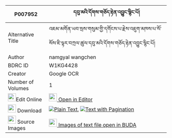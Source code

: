 |P007952|དབུ་མའི་དོགས་གཅོད་རྟེན་འབྱུང་སྙིང་པོ། 
| --- | --- 
|Alternative Title |འཇམ་མགོན་ཡབ་སྲས་གསུམ་གྱི་དགོངས་པ་རྗེས་འཇུག་མཁས་པ་སོ་སོས་ཇི་ལྟར་བཀྲལ་ཚུལ་དབུ་མའི་དོགས་གཅོད་རྟེན་འབྱུང་སྙིང་པོ།
|Author| namgyal wangchen
|BDRC ID | W1KG4428
|Creator | Google OCR
|Number of Volumes| 1
|<img width="25" src="https://img.icons8.com/color/25/000000/edit-property.png">Edit Online| [<img width="25" src="https://avatars.githubusercontent.com/u/45091458?s=200&v=4"> Open in Editor](http://editor.openpecha.org/P007952)
|<img width="25" src="https://img.icons8.com/fluent/48/000000/download-2.png"/>  Download | [![](https://img.icons8.com/color/20/000000/txt.png)Plain Text](https://github.com/Openpecha/P007952/releases/download/v1/uma_i_dokcho_tenjung_nyingpo_plain_P007952.zip), [![](https://img.icons8.com/color/20/000000/txt.png)Text with Pagination](https://github.com/Openpecha/P007952/releases/download/v1/uma_i_dokcho_tenjung_nyingpo_pages_P007952.zip)
|<img width="25" src="https://img.icons8.com/plasticine/100/000000/pictures-folder.png"/>  Source Images | [<img width="25" src="https://library.bdrc.io/icons/BUDA-small.svg"> Images of text file open in BUDA](https://library.bdrc.io/show/bdr:W1KG4428)